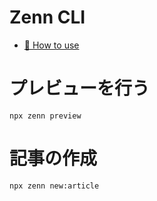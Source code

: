 # Zenn CLI

-   [📘 How to use](https://zenn.dev/zenn/articles/zenn-cli-guide)

# プレビューを行う

```
npx zenn preview
```

# 記事の作成

```
npx zenn new:article
```
